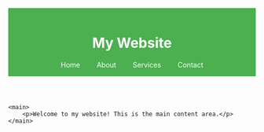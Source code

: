 <!DOCTYPE html>
<html lang="en">
<head>
    <meta charset="UTF-8">
    <meta name="viewport" content="width=device-width, initial-scale=1.0">
    <title>Simple Website Header</title>
    <style>
        /* Basic styling for the header */
        header {
            background-color: #4CAF50;
            color: white;
            padding: 15px;
            text-align: center;
        }
        nav a {
            color: white;
            margin: 0 15px;
            text-decoration: none;
        }
        nav a:hover {
            text-decoration: underline;
        }
    </style>
</head>
<body>
    <header>
        <h1>My Website</h1>
        <nav>
            <a href="#home">Home</a>
            <a href="#about">About</a>
            <a href="#services">Services</a>
            <a href="#contact">Contact</a>
        </nav>
    </header>

    <main>
        <p>Welcome to my website! This is the main content area.</p>
    </main>
</body>
</html>

